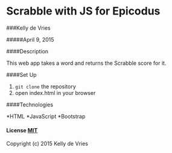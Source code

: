 # Scrabble with JS for Epicodus
###Kelly de Vries
 
#####April 9, 2015
 
####Description
 
This web app takes a word and returns the Scrabble score for it.
 
####Set Up
 
1. `git clone` the repository
2.  open index.html in your browser

####Technologies
 
*HTML 
*JavaScript
*Bootstrap

#### License [MIT](https://gist.github.com/kdv24/3f10fca06a7d78d09abf)
 
Copyright (c) 2015 Kelly de Vries
